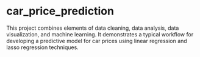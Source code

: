 # car_price_prediction
This project combines elements of data cleaning, data analysis, data visualization, and machine learning. It demonstrates a typical workflow for developing a predictive model for car prices using linear regression and lasso regression techniques.
